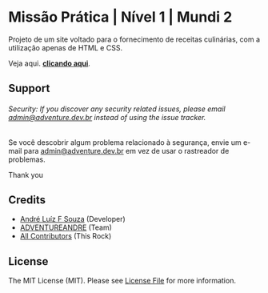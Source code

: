 # Missão Prática | Nível 1 | Mundi 2

Projeto de um site voltado para o fornecimento de receitas culinárias, com a
utilização apenas de HTML e CSS.

Veja aqui. **[clicando aqui](http://receitas.adventure.dev.br)**.

## Support

###### Security: If you discover any security related issues, please email admin@adventure.dev.br instead of using the issue tracker.

Se você descobrir algum problema relacionado à segurança, envie um e-mail para admin@adventure.dev.br em vez de usar o rastreador de problemas.

Thank you

## Credits

- [André Luíz F Souza](https://github.com/adventureandre) (Developer)
- [ADVENTUREANDRE](https://github.com/adventureandre) (Team)
- [All Contributors](https://github.com/) (This Rock)

## License

The MIT License (MIT). Please see [License File](https://github.com/adventureandre/Lib/blob/main/LICENSE) for more information.
